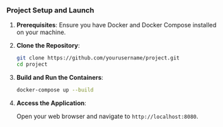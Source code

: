 ### Project Setup and Launch

1. **Prerequisites**: Ensure you have Docker and Docker Compose installed on your machine.

2. **Clone the Repository**:

   ```bash
   git clone https://github.com/yourusername/project.git
   cd project
   ```

3. **Build and Run the Containers**:

   ```bash
   docker-compose up --build
   ```

4. **Access the Application**:

   Open your web browser and navigate to `http://localhost:8080`.
